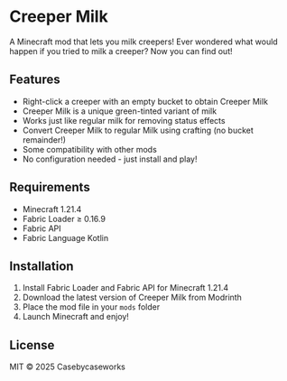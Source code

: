 # Creeper Milk

A Minecraft mod that lets you milk creepers! Ever wondered what would happen if you tried to milk a creeper? Now you can find out!

## Features

- Right-click a creeper with an empty bucket to obtain Creeper Milk
- Creeper Milk is a unique green-tinted variant of milk
- Works just like regular milk for removing status effects
- Convert Creeper Milk to regular Milk using crafting (no bucket remainder!)
- Some compatibility with other mods
- No configuration needed - just install and play!

## Requirements

- Minecraft 1.21.4
- Fabric Loader ≥ 0.16.9
- Fabric API
- Fabric Language Kotlin

## Installation

1. Install Fabric Loader and Fabric API for Minecraft 1.21.4
2. Download the latest version of Creeper Milk from Modrinth
3. Place the mod file in your `mods` folder
4. Launch Minecraft and enjoy!

## License

MIT © 2025 Casebycaseworks